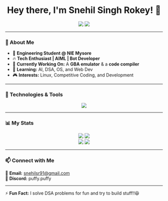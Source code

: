 <h1 align="center">Hey there, I'm Snehil Singh Rokey! 👋</h1>
<p align="center">
  <a href="https://leetcode.com/snehilsr91/"><img src="https://img.shields.io/badge/-LeetCode-orange?style=flat-square&logo=leetcode&logoColor=white"></a>
  <a href="https://www.linkedin.com/in/snehil-singh-rokey-b619862a1"><img src="https://img.shields.io/badge/-LinkedIn-blue?style=flat-square&logo=linkedin&logoColor=white"></a>
</p>

---

### 🚀 About Me  
- 🏫 **Engineering Student @ NIE Mysore**  
- 🔥 **Tech Enthusiast | AIML | Bot Developer**  
- 🎯 **Currently Working On:** A **GBA emulator** & a **code compiler**  
- 🌱 **Learning:** AI, DSA, OS, and Web Dev  
- 🎮 **Interests:** Linux, Competitive Coding, and Development  

---

### 🔧 Technologies & Tools  
<p align="center">
  <img src="https://skillicons.dev/icons?i=java,python,c,js,html,css,git,linux,vscode" />
</p>

---
### 📊 My Stats  
<!-- BADGES_START -->
<p align="center">
  <img src="https://img.shields.io/badge/LeetCode%20Problems%20Solved-455-orange?style=for-the-badge&logo=leetcode" />
  <img src="https://img.shields.io/badge/GFG%20Problems%20Solved-28-brightgreen?style=for-the-badge&logo=geeksforgeeks" />
  <br>
  <img src="https://img.shields.io/badge/MonkeyType%20WPM-98-e2b714?style=for-the-badge&logo=monkeytype" />
  <img src="https://img.shields.io/badge/Boot.dev%20Level-4-0a2540?style=for-the-badge&logo=bootdotdev" />
</p>
<!-- BADGES_END -->


---

### 📫 Connect with Me  
📩 **Email:** snehilsr91@gmail.com  
💬 **Discord:** puffy.puffy  

---

⚡ **Fun Fact:** I solve DSA problems for fun and try to build stuff!!😆
